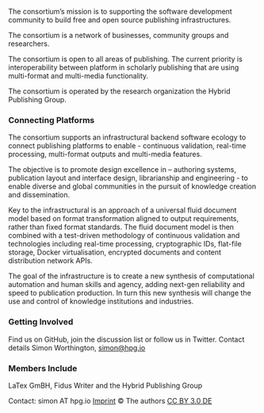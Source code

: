 
The consortium’s mission is to supporting the software development community to build free and open source publishing infrastructures.

The consortium is a network of businesses, community groups and researchers.

The consortium is open to all areas of publishing. The current priority is interoperability between platform in scholarly publishing that are using multi-format and multi-media functionality.

The consortium is operated by the research organization the Hybrid Publishing Group.

### Connecting Platforms

The consortium supports an infrastructural backend software ecology to connect publishing platforms to enable - continuous validation, real-time processing, multi-format outputs and multi-media features.
 
The objective is to promote design excellence in – authoring systems, publication layout and interface design, librarianship and engineering - to enable diverse and global communities in the pursuit of knowledge creation and dissemination.

Key to the infrastructural is an approach of a universal fluid document model based on format transformation aligned to output requirements, rather than fixed format standards. The fluid document model is then combined with a test-driven methodology of continuous validation and technologies including real-time processing, cryptographic IDs, flat-file storage, Docker virtualisation, encrypted documents and content distribution network APIs.

The goal of the infrastructure is to create a new synthesis of computational automation and human skills and agency, adding next-gen reliability and speed to publication production. In turn this new synthesis will change the use and control of knowledge institutions and industries.

### Getting Involved
Find us on GitHub, join the discussion list or follow us in Twitter. Contact details Simon Worthington, simon@hpg.io

### Members Include
LaTex GmBH, Fidus Writer and the Hybrid Publishing Group

Contact: simon AT hpg.io [Imprint](imprint.md) © The authors [CC BY 3.0 DE](https://creativecommons.org/licenses/by/3.0/de/)

